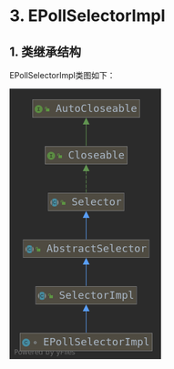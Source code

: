 # 3. EPollSelectorImpl

## 1. 类继承结构

EPollSelectorImpl类图如下：

![EPollSelectorImpl类图](./images/EPollSelectorImpl类图.png)